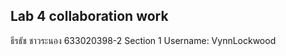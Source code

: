 
Lab 4 collaboration work
-----------------------------------------------------------------------------
ธีรธัช ชาวระนอง 633020398-2 Section 1 Username: VynnLockwood